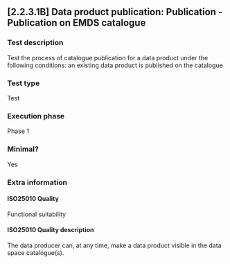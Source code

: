 
## [2.2.3.1B] Data product publication: Publication - Publication on EMDS catalogue
 
### Test description
Test the process of catalogue publication for a data product under the following conditions: an existing data product is published on the catalogue
 
### Test type
Test
 
### Execution phase
Phase 1
 
### Minimal?
Yes
 
### Extra information
#### ISO25010 Quality
Functional suitability
#### ISO25010 Quality description
The data producer can, at any time, make a data product visible in the data space catalogue(s).
    